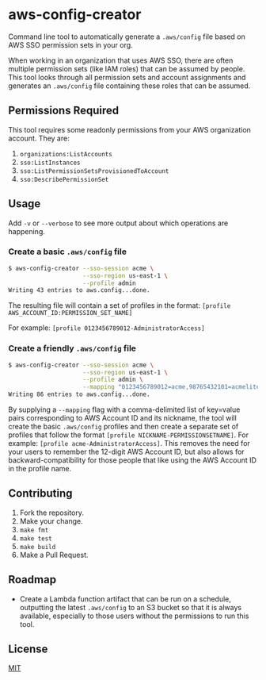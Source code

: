 # aws-config-creator

Command line tool to automatically generate a `.aws/config` file based on AWS SSO permission sets in your org.

When working in an organization that uses AWS SSO, there are often multiple
permission sets (like IAM roles) that can be assumed by people.  This tool
looks through all permission sets and account assignments and generates
an `.aws/config` file containing these roles that can be assumed.

## Permissions Required

This tool requires some readonly permissions from your AWS organization account.  They are:

1. `organizations:ListAccounts`
1. `sso:ListInstances`
1. `sso:ListPermissionSetsProvisionedToAccount`
1. `sso:DescribePermissionSet`

## Usage

Add `-v` or `--verbose` to see more output about which operations are
happening.

### Create a basic `.aws/config` file

```bash
$ aws-config-creator --sso-session acme \
                     --sso-region us-east-1 \
                     --profile admin
Writing 43 entries to aws.config...done.
```

The resulting file will contain a set of profiles in the format: `[profile AWS_ACCOUNT_ID:PERMISSION_SET_NAME]`

For example: `[profile 0123456789012-AdministratorAccess]`

### Create a friendly `.aws/config` file

```bash
$ aws-config-creator --sso-session acme \
                     --sso-region us-east-1 \
                     --profile admin \
                     --mapping "0123456789012=acme,98765432101=acmelite"
Writing 86 entries to aws.config...done.
```

By supplying a `--mapping` flag with a comma-delimited list of key=value pairs corresponding to AWS Account ID and its nickname, the tool will create the basic `.aws/config` profiles and then create a separate set of profiles that follow the format `[profile NICKNAME-PERMISSIONSETNAME]`.  For example: `[profile acme-AdministratorAccess]`.  This removes the need for your users to remember the 12-digit AWS Account ID, but also allows for backward-compatibility for those people that like using the AWS Account ID in the profile name.

## Contributing

1. Fork the repository.
1. Make your change.
1. `make fmt`
1. `make test`
1. `make build`
1. Make a Pull Request.

## Roadmap

- Create a Lambda function artifact that can be run on a schedule, outputting the latest `.aws/config` to an S3 bucket so that it is always available, especially to those users without the permissions to run this tool.

## License

[MIT](LICENSE)
